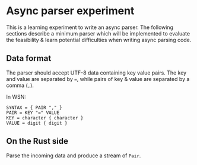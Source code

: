 # Async parser experiment

This is a learning experiment to write an async parser. The following sections describe a minimum parser
which will be implemented to evaluate the feasibility & learn potential difficulties when writing
async parsing code.

## Data format

The parser should accept UTF-8 data containing key value pairs.
The key and value are separated by `=`, while pairs of key & value are separated by a comma (`,`).

In WSN:

````
SYNTAX = { PAIR "," }
PAIR = KEY "=" VALUE
KEY = character { character }
VALUE = digit { digit }
````

## On the Rust side

Parse the incoming data and produce a stream of `Pair`.
